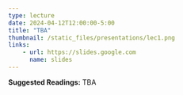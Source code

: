 ```yaml
---
type: lecture
date: 2024-04-12T12:00:00-5:00
title: "TBA"
thumbnail: /static_files/presentations/lec1.png
links: 
    - url: https://slides.google.com
      name: slides
---
```

**Suggested Readings:**
TBA
